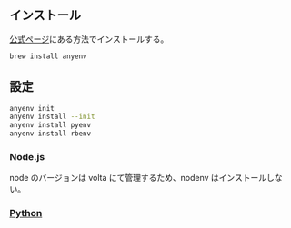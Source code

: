 
## インストール

[公式ページ](https://github.com/anyenv/anyenv)にある方法でインストールする。

```sh
brew install anyenv
```

## 設定

```sh
anyenv init
anyenv install --init
anyenv install pyenv
anyenv install rbenv
```

### Node.js

node のバージョンは volta にて管理するため、nodenv はインストールしない。

### [Python](./python.md)